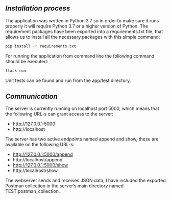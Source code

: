 ## _Installation process_

The application was written in Python 3.7 so in order to make sure it runs properly it will require Python 3.7 or a higher version of Python. The requirement packages have been exported into a requirements.txt file, that allows us to install all the necessary packages with this simple command: 


```sh
pip install -r requirements.txt
```


For running the application from command line the following command should be executed:


```sh
flask run
```


Unit tests can be found and run from the app/test directory.



## _Communication_

The server is currently running on localhost port 5000, which means that the following URL-s can grant access to the server:
-	http://127.0.0.1:5000
-	http://localhost


The server has two active endpoints named append and show, these are available on the following URL-s:
-	http://127.0.0.1:5000/append
-	http://localhost/append
-	http://127.0.0.1:5000/show
-	http://localhost/show
 
 
The webserver sends and receives JSON data, I have included the exported Postman collection in the server’s main directory named TEST.postman_collection.

 

 
